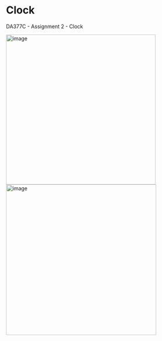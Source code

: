 # Clock
DA377C - Assignment 2 - Clock

<img width="410" alt="image" src="https://user-images.githubusercontent.com/79512058/165372523-8310ec81-2ff2-4371-9e21-038dfc22cc3f.png">
<img width="412" alt="image" src="https://user-images.githubusercontent.com/79512058/165372895-4c8daba9-e3c1-4fef-8838-c270bba801f7.png">
